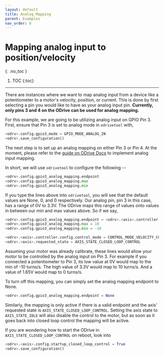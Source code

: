 ```yaml
---
layout: default
title: Analog Mapping
parent: Examples
nav_order: 8
---
```


# Mapping analog input to position/velocity
{: .no_toc }

1. TOC
{:toc}
---

There are instances where we want to map analog input from a device like a potentiometer to a motor's velocity, 
position, or current. This is done by first selecting a pin you would like to have as your analog input pin. **Currently,
only pins 3 and 4 on the ODrive can be used for analog mapping.**

For this example, we are going to be utilizing analog input on GPIO Pin 3. First, ensure that Pin 3 is set to analog
mode in `odrivetool` with,

```python
<odrv>.config.gpio3_mode = GPIO_MODE_ANALOG_IN
<odrv>.save_configuration()
```

The next step is to set up an analog mapping on either Pin 3 or Pin 4. 
At the moment, please refer to the [guide on ODrive Docs](https://docs.odriverobotics.com/v/0.5.6/analog-input.html) to
implement analog input mapping.

In short, we will use `odrivetool` to configure the following --
```python
<odrv>.config.gpio3_analog_mapping.endpoint
<odrv>.config.gpio3_analog_mapping.max
<odrv>.config.gpio3_analog_mapping.min
```

If you type the lines above into `odrivetool`, you will see that the default values are None, 0, and 0
respectively. Our analog pin, pin 3 in this case, has a range of 0V to 3.3V. The ODrive maps this range of values
onto values in between our min and max values above. So if we say,
```python
<odrv>.config.gpio3_analog_mapping.endpoint = <odrv>.<axis>.controller._input_vel_property
<odrv>.config.gpio3_analog_mapping.max = 10
<odrv>.config.gpio3_analog_mapping.min = -10

<odrv>.<axis>.controller.config.control_mode = CONTROL_MODE_VELOCITY_CONTROL
<odrv>.<axis>.requested_state = AXIS_STATE_CLOSED_LOOP_CONTROL
```

Assuming your motor was already calibrate, these lines would allow your motor to be controlled by the 
analog input on Pin 3. For example if you connected a potentiometer to Pin 3, its low value at 0V would map to 
the min of -10 turns/s. The high value of 3.3V would map to 10 turns/s. And a value of 1.65V would map to 0 turns/s.

To turn off this mapping, you can simply set the analog mapping endpoint to None.
```python
<odrv>.config.gpio3_analog_mapping.endpoint = None
```

Similarly, the mapping is only active if there is a valid endpoint and the axis' requested state is 
`AXIS_STATE_CLOSED_LOOP_CONTROL`. Setting the axis state to `AXIS_STATE_IDLE` will also disable the control to the motor,
but as soon as it goes back into closed loop control the mapping will be active. 

If you are wondering how to start the ODrive in `AXIS_STATE_CLOSED_LOOP_CONTROL` on reboot, look into 
```python
<odrv>.<axis>.config.startup_closed_loop_control = True
<odrv>.save_configuration()
```